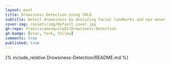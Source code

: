 ```yaml
---
layout: post
title: Drowsiness Detection using YOLO
subtitle: Detect drowsiness by analyzing facial landmarks and eye movements.
cover-img: /assets/img/Default_cover.jpg
gh-repo: franciscomesquitaAI/Drowsiness-Detection
gh-badge: [star, fork, follow]
comments: true
published: true
---
```


{% include_relative Drowsiness-Detection/README.md %}
